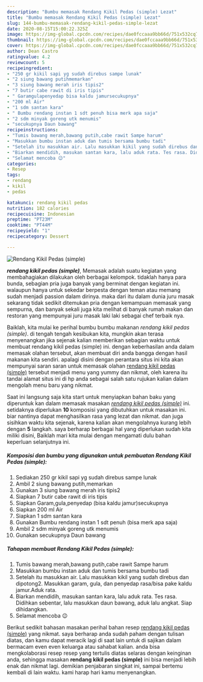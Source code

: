 ```yaml
---
description: "Bumbu memasak Rendang Kikil Pedas (simple) Lezat"
title: "Bumbu memasak Rendang Kikil Pedas (simple) Lezat"
slug: 144-bumbu-memasak-rendang-kikil-pedas-simple-lezat
date: 2020-08-15T15:00:22.325Z
image: https://img-global.cpcdn.com/recipes/dae0fccaaa9bb66d/751x532cq70/rendang-kikil-pedas-simple-foto-resep-utama.jpg
thumbnail: https://img-global.cpcdn.com/recipes/dae0fccaaa9bb66d/751x532cq70/rendang-kikil-pedas-simple-foto-resep-utama.jpg
cover: https://img-global.cpcdn.com/recipes/dae0fccaaa9bb66d/751x532cq70/rendang-kikil-pedas-simple-foto-resep-utama.jpg
author: Dean Castro
ratingvalue: 4.2
reviewcount: 5
recipeingredient:
- "250 gr kikil sapi yg sudah direbus sampe lunak"
- "2 siung bawang putihmemarkan"
- "3 siung bawang merah iris tipis2"
- "7 butir cabe rawit di iris tipis"
- " Garamgulapenyedap bisa kaldu jamursecukupnya"
- "200 ml Air"
- "1 sdm santan kara"
- " Bumbu rendang instan 1 sdt penuh bisa merk apa saja"
- "2 sdm minyak goreng utk menumis"
- "secukupnya Daun bawang"
recipeinstructions:
- "Tumis bawang merah,bawang putih,cabe rawit Sampe harum"
- "Masukkan bumbu instan aduk dan tumis bersama bumbu tadi"
- "Setelah itu masukkan air. Lalu masukkan kikil yang sudah direbus dan dipotong2. Masukkan garam, gula, dan penyedap rasa/bisa pake kaldu jamur.Aduk rata."
- "Biarkan mendidih, masukan santan kara, lalu aduk rata. Tes rasa. Didihkan sebentar, lalu masukkan daun bawang, aduk lalu angkat. Siap dihidangkan."
- "Selamat mencoba 😉"
categories:
- Resep
tags:
- rendang
- kikil
- pedas

katakunci: rendang kikil pedas 
nutrition: 182 calories
recipecuisine: Indonesian
preptime: "PT23M"
cooktime: "PT44M"
recipeyield: "1"
recipecategory: Dessert

---
```



![Rendang Kikil Pedas (simple)](https://img-global.cpcdn.com/recipes/dae0fccaaa9bb66d/751x532cq70/rendang-kikil-pedas-simple-foto-resep-utama.jpg)

<b><i>rendang kikil pedas (simple)</i></b>, Memasak adalah suatu kegiatan yang membahagiakan dilakukan oleh berbagai kelompok. tidaklah hanya para bunda, sebagian pria juga banyak yang berminat dengan kegiatan ini. walaupun hanya untuk sekedar berpesta dengan teman atau memang sudah menjadi passion dalam dirinya. maka dari itu dalam dunia juru masak sekarang tidak sedikit ditemukan pria dengan kemampuan memasak yang sempurna, dan banyak sekali juga kita melihat di banyak rumah makan dan restoran yang mempunyai juru masak laki laki sebagai chef terbaik nya.

Baiklah, kita mulai ke perihal bumbu bumbu makanan <i>rendang kikil pedas (simple)</i>. di tengah tengah kesibukan kita, mungkin akan terasa menyenangkan jika sejenak kalian memberikan sebagian waktu untuk membuat rendang kikil pedas (simple) ini. dengan keberhasilan anda dalam memasak olahan tersebut, akan membuat diri anda bangga dengan hasil makanan kita sendiri. apalagi disini dengan perantara situs ini kita akan mempunyai saran saran untuk memasak olahan <u>rendang kikil pedas (simple)</u> tersebut menjadi menu yang yummy dan nikmat, oleh karena itu tandai alamat situs ini di hp anda sebagai salah satu rujukan kalian dalam mengolah menu baru yang nikmat.




Saat ini langsung saja kita start untuk menyiapkan bahan baku yang diperuntuk kan dalam memasak masakan <u><i>rendang kikil pedas (simple)</i></u> ini. setidaknya diperlukan <b>10</b> komposisi yang dibutuhkan untuk masakan ini. biar nantinya dapat menghasilkan rasa yang lezat dan nikmat. dan juga sisihkan waktu kita sejenak, karena kalian akan mengolahnya kurang lebih dengan <b>5</b> langkah. saya berharap berbagai hal yang diperlukan sudah kita miliki disini, Baiklah mari kita mulai dengan mengamati dulu bahan keperluan selanjutnya ini.

<!--inarticleads1-->

##### Komposisi dan bumbu yang digunakan untuk pembuatan Rendang Kikil Pedas (simple):

1. Sediakan 250 gr kikil sapi yg sudah direbus sampe lunak
1. Ambil 2 siung bawang putih,memarkan
1. Gunakan 3 siung bawang merah iris tipis2
1. Siapkan 7 butir cabe rawit di iris tipis
1. Siapkan  Garam,gula,penyedap (bisa kaldu jamur)secukupnya
1. Siapkan 200 ml Air
1. Siapkan 1 sdm santan kara
1. Gunakan  Bumbu rendang instan 1 sdt penuh (bisa merk apa saja)
1. Ambil 2 sdm minyak goreng utk menumis
1. Gunakan secukupnya Daun bawang




<!--inarticleads2-->

##### Tahapan membuat Rendang Kikil Pedas (simple):

1. Tumis bawang merah,bawang putih,cabe rawit Sampe harum
1. Masukkan bumbu instan aduk dan tumis bersama bumbu tadi
1. Setelah itu masukkan air. Lalu masukkan kikil yang sudah direbus dan dipotong2. Masukkan garam, gula, dan penyedap rasa/bisa pake kaldu jamur.Aduk rata.
1. Biarkan mendidih, masukan santan kara, lalu aduk rata. Tes rasa. Didihkan sebentar, lalu masukkan daun bawang, aduk lalu angkat. Siap dihidangkan.
1. Selamat mencoba 😉




Berikut sedikit bahasan masakan perihal bahan resep <u>rendang kikil pedas (simple)</u> yang nikmat. saya berharap anda sudah paham dengan tulisan diatas, dan kamu dapat meracik lagi di saat lain untuk di sajikan dalam bermacam even even keluarga atau sahabat kalian. anda bisa mengkolaborasi resep resep yang tertulis diatas selaras dengan keinginan anda, sehingga masakan <b>rendang kikil pedas (simple)</b> ini bisa menjadi lebih enak dan nikmat lagi. demikian penjabaran singkat ini, sampai bertemu kembali di lain waktu. kami harap hari kamu menyenangkan.
